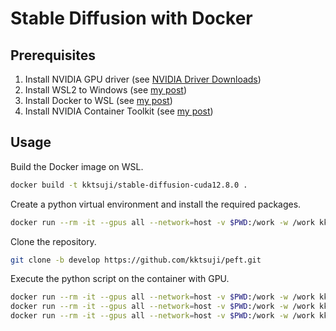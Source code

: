 # Stable Diffusion with Docker

## Prerequisites

1. Install NVIDIA GPU driver (see [NVIDIA Driver Downloads](https://www.nvidia.com/en-us/drivers/))
2. Install WSL2 to Windows (see [my post](https://tsuji.tech/install-uninstall-wsl/))
3. Install Docker to WSL (see [my post](https://tsuji.tech/install-docker-to-wsl/))
4. Install NVIDIA Container Toolkit (see [my post](https://tsuji.tech/use-nvidia-gpu-with-wsl-docker/))

## Usage

Build the Docker image on WSL.

```bash
docker build -t kktsuji/stable-diffusion-cuda12.8.0 .
```

Create a python virtual environment and install the required packages.

```bash
docker run --rm -it --gpus all --network=host -v $PWD:/work -w /work kktsuji/stable-diffusion-cuda12.8.0 bash ./setup-python-env.sh
```

Clone the repository.

```bash
git clone -b develop https://github.com/kktsuji/peft.git
```

Execute the python script on the container with GPU.

```bash
docker run --rm -it --gpus all --network=host -v $PWD:/work -w /work kktsuji/stable-diffusion-cuda12.8.0 ./venv/bin/python train_lora.py
docker run --rm -it --gpus all --network=host -v $PWD:/work -w /work kktsuji/stable-diffusion-cuda12.8.0 ./venv/bin/python generate_images.py
docker run --rm -it --gpus all --network=host -v $PWD:/work -w /work kktsuji/stable-diffusion-cuda12.8.0 ./venv/bin/python identify_resnet.py ./data
```
